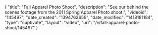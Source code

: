 {
    "title": "Fall Apparel Photo Shoot",
    "description": "See our behind the scenes footage from the 2011 Spring Apparel Photo shoot.",
    "videoid": "145497",
    "date_created": "1394762659",
    "date_modified": "1418181184",
    "type": "captivate",
    "layout": "video",
    "url": "\/v\/fall-apparel-photo-shoot\/145497"
}